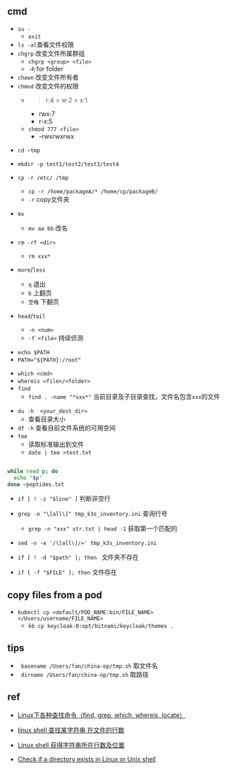 ## cmd
<!-- file auth -->
+ `su -`
    + `exit`
+ `ls -al`查看文件权限
+ `chgrp` 改变文件所属群组
    + `chgrp <group> <file>`
    + `-R` for folder
+ `chown` 改变文件所有者
+ `chmod` 改变文件的权限
    + > r:4 > w:2 > x:1
        + rwx:7
        + r-x:5
    + `chmod 777 <file>`
        + -rwxrwxrwx

<!-- file -->
+ `cd ~tmp`
+ `mkdir -p test1/test2/test3/test4`
+ `cp -r /etc/ /tmp`
    + `cp -r /home/packageA/* /home/cp/packageB/`
    + `-r` copy文件夹
+ `mv`
    + `mv aa bb` 改名

+ `rm -rf <dir>`
    + `rm xxx*`

+ `more`/`less`
    + `q` 退出
    + `b` 上翻页
    + `空格` 下翻页

+ `head`/`tail`
    + `-n <num>`
    + `-f <file>` 持续侦测

<!-- PATH -->
+ `echo $PATH`
+ `PATH="${PATH}:/root"`

<!-- 查询 -->
+ `which <cmd>`
+ `whereis <file>/<folder>`
+ `find`
    + `find . -name "*xxx*"` 当前目录及子目录查找，文件名包含`xxx`的文件

<!-- disk -->
+ `du -h  <your_dest_dir>`
    + 查看目录大小
+ `df -h` 查看目前文件系统的可用空间
+ `tee`
    + 读取标准输出到文件
    + `date | tee >test.txt`

<!-- 读取文件 -->
```sh

while read p; do
  echo "$p"
done <peptides.txt
```

+ `if [ ! -z "$line" ]` 判断非空行

+ `grep -n "\[all\]" tmp_k3s_inventory.ini` 查询行号
    + `grep -n "xxx" str.txt | head -1` 获取第一个匹配的

+ `sed -n -e '/\[all\]/=' tmp_k3s_inventory.ini`



+ `if [ ! -d "$path" ]; then ` 文件夹不存在

+ `if [ -f "$FILE" ]; then` 文件存在


## copy files from a pod

+ `kubectl cp <default/POD_NAME:bin/FILE_NAME> </Users/username/FILE_NAME>`
    + `kb cp keycloak-0:opt/bitnami/keycloak/themes .`


## tips
+ ` basename /Users/fan/china-op/tmp.sh` 取文件名
+ ` dirname /Users/fan/china-op/tmp.sh` 取路径

## ref

+ [Linux下各种查找命令（find, grep, which, whereis, locate）](https://blog.csdn.net/wzzfeitian/article/details/40985549)

+ [linux shell 查找某字符串 在文件的行数](https://blog.csdn.net/whatday/article/details/105066031)
+ [Linux shell 获得字符串所在行数及位置](https://segmentfault.com/a/1190000020110249)
+ [Check if a directory exists in Linux or Unix shell](https://www.cyberciti.biz/faq/check-if-a-directory-exists-in-linux-or-unix-shell/)